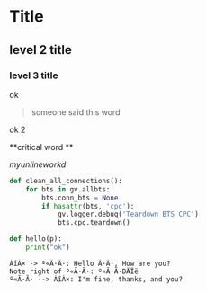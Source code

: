 # Title

## level 2 title

### level 3 title

ok

> someone said this word

ok 2

**critical word **

_myunlineworkd_

```python
def clean_all_connections():
    for bts in gv.allbts:
        bts.conn_bts = None
        if hasattr(bts, 'cpc'):
            gv.logger.debug('Teardown BTS CPC')
            bts.cpc.teardown()

```



```python
def hello(p):
    print("ok")
```



>

```sequence
ÀîÀ× -> º«Ã·Ã·: Hello Ã·Ã·, How are you?
Note right of º«Ã·Ã·: º«Ã·Ã·ÐÄÏë
º«Ã·Ã· --> ÀîÀ×: I'm fine, thanks, and you?
```